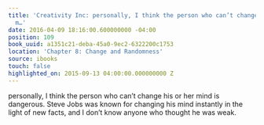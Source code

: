 ```yaml
---
title: 'Creativity Inc: personally, I think the person who can’t change his or her
  m…'
date: 2016-04-09 18:16:00.600000000 -04:00
position: 109
book_uuid: a1351c21-deba-45a0-9ec2-6322200c1753
location: 'Chapter 8: Change and Randomness'
source: ibooks
touch: false
highlighted_on: 2015-09-13 04:00:00.000000000 Z
---
```


personally, I think the person who can’t change his or her mind is dangerous. Steve Jobs was known for changing his mind instantly in the light of new facts, and I don’t know anyone who thought he was weak.